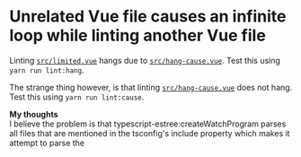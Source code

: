 # Unrelated Vue file causes an infinite loop while linting another Vue file

Linting [`src/limited.vue`](src/limited.vue) hangs due to [`src/hang-cause.vue`](src/hang-cause.vue). Test this using `yarn run lint:hang`.

The strange thing however, is that linting [`src/hang-cause.vue`](src/hang-cause.vue) does not hang. Test this using `yarn run lint:cause`.

**My thoughts**  
I believe the problem is that typescript-estree:createWatchProgram parses all files that are mentioned in the tsconfig's include property which makes it attempt to parse the <template> tags which causes the infinite loop. This despite the parser being set to `<template>: espree`. Now the question is if this can be avoided.

## Failing code
The problem occurs in very specific circumstances. Examples of code that causes the issue:

```vue
<template>
    <div style="display: none"
         static
         class=""
    >
    </div>
</template>
```

```vue
<template>
  <div data-test="
        static
        class">
  </div>
</template>
```

## Succeeding code
The following examples do not cause infinite loops.

```vue
<template>
  <div style="display: none"
       static class="">
  </div>
</template>
```

```vue
<template>
  <div
      static
      class="">
  </div>
</template>
```

```vue
<template>
  <div
      static
  >
  </div>
</template>
```

## Error
Eslint eventually fails with `FATAL ERROR: invalid array length Allocation failed - JavaScript heap out of memory`.
See [`error.log`](error.log).
